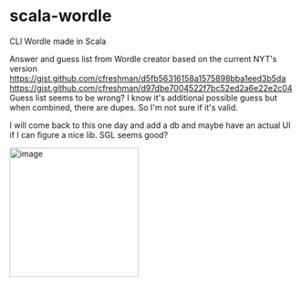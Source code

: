 # scala-wordle
CLI Wordle made in Scala

Answer and guess list from Wordle creator based on the current NYT's version
  https://gist.github.com/cfreshman/d5fb56316158a1575898bba1eed3b5da
  https://gist.github.com/cfreshman/d97dbe7004522f7bc52ed2a6e22e2c04
Guess list seems to be wrong? I know it's additional possible guess but when combined, there are dupes. So I'm not sure if it's valid.

I will come back to this one day and add a db and maybe have an actual UI if I can figure a nice lib. SGL seems good?

<img width="226" alt="image" src="https://github.com/Chichigami/scala-wordle/assets/47513960/70fffd1a-76f4-416a-bafa-46c60fe7a773">
